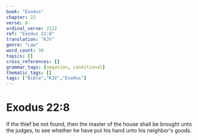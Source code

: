 ```yaml
---
book: "Exodus"
chapter: 22
verse: 8
ordinal_verse: 2122
ref: "Exodus 22:8"
translation: "KJV"
genre: "Law"
word_count: 30
topics: []
cross_references: []
grammar_tags: [negation, conditional]
thematic_tags: []
tags: ["Bible","KJV","Exodus"]
---
```


# Exodus 22:8

If the thief be not found, then the master of the house shall be brought unto the judges, to see whether he have put his hand unto his neighbor's goods.
